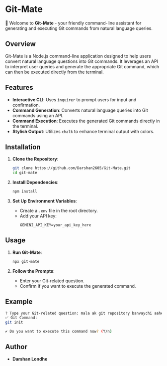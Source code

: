 # Git-Mate

🚀 Welcome to **Git-Mate** - your friendly command-line assistant for generating and executing Git commands from natural language queries.

## Overview

Git-Mate is a Node.js command-line application designed to help users convert natural language questions into Git commands. It leverages an API to interpret user queries and generate the appropriate Git command, which can then be executed directly from the terminal.

## Features

- **Interactive CLI**: Uses `inquirer` to prompt users for input and confirmation.
- **Command Generation**: Converts natural language queries into Git commands using an API.
- **Command Execution**: Executes the generated Git commands directly in the terminal.
- **Stylish Output**: Utilizes `chalk` to enhance terminal output with colors.

## Installation

1. **Clone the Repository**:
   ```bash
   git clone https://github.com/Darshan2605/Git-Mate.git
   cd git-mate
   ```

2. **Install Dependencies**:
   ```bash
   npm install
   ```

3. **Set Up Environment Variables**:
   - Create a `.env` file in the root directory.
   - Add your API key:
     ```
     GEMINI_API_KEY=your_api_key_here
     ```

## Usage

1. **Run Git-Mate**:
   ```bash
   npx git-mate
   ```

2. **Follow the Prompts**:
   - Enter your Git-related question.
   - Confirm if you want to execute the generated command.

## Example

```bash
? Type your Git-related question: mala ak git repository banvaychi aahe
✅ Git Command:
git init

✔ Do you want to execute this command now? (Y/n)
```


## Author

- **Darshan Londhe**


